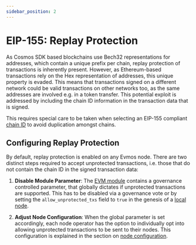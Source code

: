 ```yaml
---
sidebar_position: 2
---
```


# EIP-155: Replay Protection

As Cosmos SDK based blockchains use Bech32 representations for addresses, which contain a unique prefix per chain,
replay protection of transactions is inherently present.
However, as Ethereum-based transactions rely on the Hex representation of addresses, this unique property is evaded.
This means that transactions signed on a different network could be valid transactions on other networks too,
as the same addresses are involved e.g. in a token transfer.
This potential exploit is addressed by including the chain ID information in the transaction data that is signed.

This requires special care to be taken when selecting an EIP-155 compliant [chain ID](./chain-id.mdx)
to avoid duplication amongst chains.

## Configuring Replay Protection

By default, replay protection is enabled on any Evmos node.
There are two distinct steps required to accept unprotected transactions, i.e. those that do not contain the chain ID
in the signed transaction data:

1. **Disable Module Parameter**:
The [EVM module](../modules/evm.md#parameters) contains a governance controlled parameter,
that globally dictates if unprotected transactions are supported.
This has to be disabled via a governance vote or
by setting the `allow_unprotected_txs` field to `true` in the genesis of a [local node](../evmos-cli/single-node.mdx).

2. **Adjust Node Configuration**:
When the global parameter is set accordingly, each node operator has the option to individually opt into allowing
unprotected transactions to be sent to their nodes.
This configuration is explained in the section on
[node configuration](../../validate/setup-and-configuration/configuration.md#eip-155-replay-protection).
